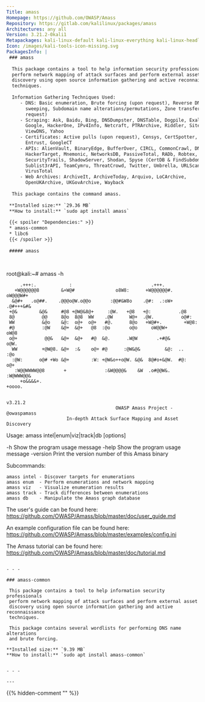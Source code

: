 ```yaml
---
Title: amass
Homepage: https://github.com/OWASP/Amass
Repository: https://gitlab.com/kalilinux/packages/amass
Architectures: any all
Version: 3.21.2-0kali1
Metapackages: kali-linux-default kali-linux-everything kali-linux-headless kali-linux-large kali-tools-identify 
Icon: /images/kali-tools-icon-missing.svg
PackagesInfo: |
 ### amass
 
  This package contains a tool to help information security professionals
  perform network mapping of attack surfaces and perform external asset
  discovery using open source information gathering and active reconnaissance
  techniques.
   
  Information Gathering Techniques Used:
     - DNS: Basic enumeration, Brute forcing (upon request), Reverse DNS
       sweeping, Subdomain name alterations/permutations, Zone transfers (upon
       request)
     - Scraping: Ask, Baidu, Bing, DNSDumpster, DNSTable, Dogpile, Exalead,
       Google, HackerOne, IPv4Info, Netcraft, PTRArchive, Riddler, SiteDossier,
       ViewDNS, Yahoo
     - Certificates: Active pulls (upon request), Censys, CertSpotter, Crtsh,
       Entrust, GoogleCT
     - APIs: AlienVault, BinaryEdge, BufferOver, CIRCL, CommonCrawl, DNSDB,
       HackerTarget, Mnemonic, NetworksDB, PassiveTotal, RADb, Robtex,
       SecurityTrails, ShadowServer, Shodan, Spyse (CertDB & FindSubdomains),
       Sublist3rAPI, TeamCymru, ThreatCrowd, Twitter, Umbrella, URLScan,
       VirusTotal
     - Web Archives: ArchiveIt, ArchiveToday, Arquivo, LoCArchive,
       OpenUKArchive, UKGovArchive, Wayback
   
  This package contains the command amass.
 
 **Installed size:** `29.36 MB`  
 **How to install:** `sudo apt install amass`  
 
 {{< spoiler "Dependencies:" >}}
 * amass-common 
 * libc6 
 {{< /spoiler >}}
 
 ##### amass
 
 
 ```
 root@kali:~# amass -h
 
         .+++:.            :                             .+++.
       +W@@@@@@8        &+W@#               o8W8:      +W@@@@@@#.   oW@@@W#+
      &@#+   .o@##.    .@@@o@W.o@@o       :@@#&W8o    .@#:  .:oW+  .@#+++&#&
     +@&        &@&     #@8 +@W@&8@+     :@W.   +@8   +@:          .@8
     8@          @@     8@o  8@8  WW    .@W      W@+  .@W.          o@#:
     WW          &@o    &@:  o@+  o@+   #@.      8@o   +W@#+.        +W@8:
     #@          :@W    &@+  &@+   @8  :@o       o@o     oW@@W+        oW@8
     o@+          @@&   &@+  &@+   #@  &@.      .W@W       .+#@&         o@W.
      WW         +@W@8. &@+  :&    o@+ #@      :@W&@&         &@:  ..     :@o
      :@W:      o@# +Wo &@+        :W: +@W&o++o@W. &@&  8@#o+&@W.  #@:    o@+
       :W@@WWWW@@8       +              :&W@@@@&    &W  .o#@@W&.   :W@WWW@@&
         +o&&&&+.                                                    +oooo.
 
                                                                      v3.21.2
                                            OWASP Amass Project - @owaspamass
                          In-depth Attack Surface Mapping and Asset Discovery
 
 
 Usage: amass intel|enum|viz|track|db [options]
 
   -h	Show the program usage message
   -help
     	Show the program usage message
   -version
     	Print the version number of this Amass binary
 
 
 Subcommands: 
 
 	amass intel - Discover targets for enumerations
 	amass enum  - Perform enumerations and network mapping
 	amass viz   - Visualize enumeration results
 	amass track - Track differences between enumerations
 	amass db    - Manipulate the Amass graph database
 
 The user's guide can be found here: 
 https://github.com/OWASP/Amass/blob/master/doc/user_guide.md
 
 An example configuration file can be found here: 
 https://github.com/OWASP/Amass/blob/master/examples/config.ini
 
 The Amass tutorial can be found here: 
 https://github.com/OWASP/Amass/blob/master/doc/tutorial.md
 
 ```
 
 - - -
 
 ### amass-common
 
  This package contains a tool to help information security professionals
  perform network mapping of attack surfaces and perform external asset
  discovery using open source information gathering and active reconnaissance
  techniques.
   
  This package contains several wordlists for performing DNS name alterations
  and brute forcing.
 
 **Installed size:** `9.39 MB`  
 **How to install:** `sudo apt install amass-common`  
 
 
 - - -
 
---
```

{{% hidden-comment "<!--Do not edit anything above this line-->" %}}
